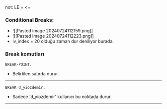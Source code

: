not: LE = <=

### Conditional Breaks:
- ![[Pasted image 20240724112159.png]]
- ![[Pasted image 20240724112223.png]]
- lv_index = 20 olduğu zaman dur deniliyor burada.
### Break komutları
```ABAP
BREAK-POINT.
```
- Belirtilen satırda durur.

---

```ABAP
BREAK d_yiozdemir.
```
- Sadece 'd_yiozdemir' kullanıcı bu noktada durur.

---

